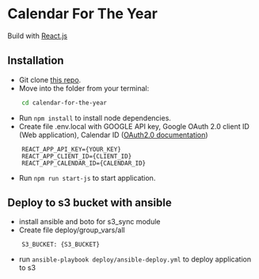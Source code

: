 # Calendar For The Year
Build with [React.js](https://reactjs.org)

## Installation
* Git clone [this repo](https://github.com/yury-herlovich/calendar-for-the-year).
* Move into the folder from your terminal:
```sh
    cd calendar-for-the-year
```
* Run `npm install` to install node dependencies.
* Create file .env.local with GOOGLE API key, Google OAuth 2.0 client ID (Web application), Calendar ID ([OAuth2.0 documentation](https://developers.google.com/calendar/auth))
```
    REACT_APP_API_KEY={YOUR_KEY}
    REACT_APP_CLIENT_ID={CLIENT_ID}
    REACT_APP_CALENDAR_ID={CALENDAR_ID}
```
* Run `npm run start-js` to start application.


## Deploy to s3 bucket with ansible
* install ansible and boto for s3_sync module
* Create file deploy/group_vars/all
```
    S3_BUCKET: {S3_BUCKET}
```
* run `ansible-playbook deploy/ansible-deploy.yml` to deploy application to s3